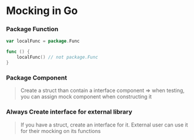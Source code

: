 # Mocking in Go

### Package Function

```go
var localFunc = package.Func

func () {
    localFunc() // not package.Func
}
```

### Package Component

> Create a struct than contain a interface component
> => when testing, you can assign mock component when
> constructing it

### Always Create interface for external library

> If you have a struct, create an interface for it.
> External user can use it for their mocking on its functions
